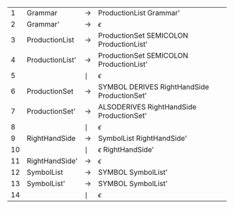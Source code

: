 |     |                 |               |                                               |
| --- | --------------- | ------------- | --------------------------------------------- |
| 1   | Grammar         | $\rightarrow$ | ProductionList Grammar'                       |
| 2   | Grammar'        | $\rightarrow$ | $\epsilon$                                    |
| 3   | ProductionList  | $\rightarrow$ | ProductionSet  SEMICOLON  ProductionList'     |
| 4   | ProductionList' | $\rightarrow$ | ProductionSet  SEMICOLON  ProductionList'     |
| 5   |                 | $\mid$        | $\epsilon$                                    |
| 6   | ProductionSet   | $\rightarrow$ | SYMBOL  DERIVES RightHandSide  ProductionSet' |
| 7   | ProductionSet'  | $\rightarrow$ | ALSODERIVES  RightHandSide  ProductionSet'    |
| 8   |                 | $\mid$        | $\epsilon$                                    |
| 9   | RightHandSide   | $\rightarrow$ | SymbolList  RightHandSide'                    |
| 10  |                 | $\mid$        | $\epsilon$  RightHandSide'                    |
| 11  | RightHandSide'  | $\rightarrow$ | $\epsilon$                                    |
| 12  | SymbolList      | $\rightarrow$ | SYMBOL  SymbolList'                           |
| 13  | SymbolList'     | $\rightarrow$ | SYMBOL  SymbolList'                           |
| 14  |                 | $\mid$        | $\epsilon$                                    |